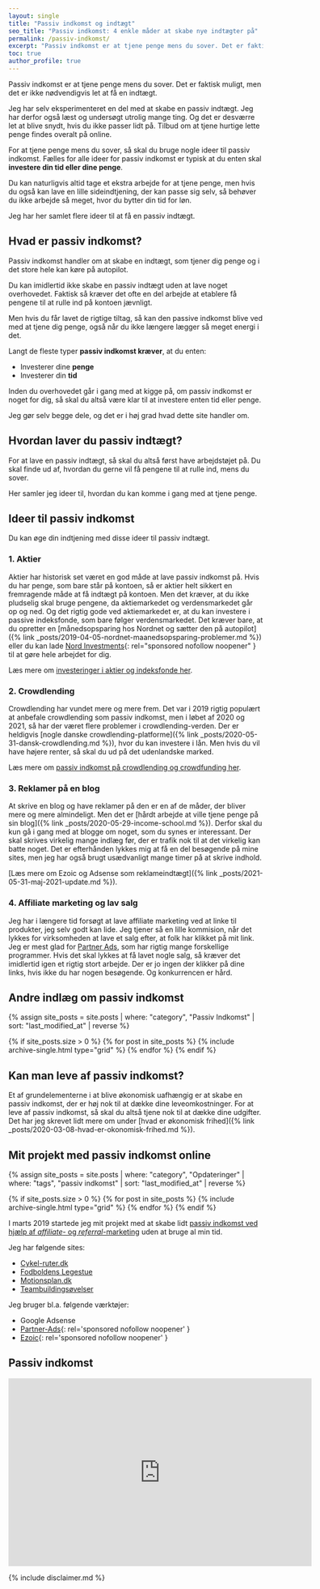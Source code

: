 ```yaml
---
layout: single
title: "Passiv indkomst og indtægt"
seo_title: "Passiv indkomst: 4 enkle måder at skabe nye indtægter på"
permalink: /passiv-indkomst/
excerpt: "Passiv indkomst er at tjene penge mens du sover. Det er faktisk muligt, men du får ikke en ekstra indtægt uden at løfteen finger."
toc: true
author_profile: true
---
```


Passiv indkomst er at tjene penge mens du sover. Det er faktisk muligt, men det er ikke nødvendigvis let at få en indtægt.

Jeg har selv eksperimenteret en del med at skabe en passiv indtægt. Jeg har derfor også læst og undersøgt utrolig mange ting. Og det er desværre let at blive snydt, hvis du ikke passer lidt på. Tilbud om at tjene hurtige lette penge findes overalt på online.

For at tjene penge mens du sover, så skal du bruge nogle ideer til passiv indkomst. Fælles for alle ideer for passiv indkomst er typisk at du enten skal **investere din tid eller dine penge**.

Du kan naturligvis altid tage et ekstra arbejde for at tjene penge, men hvis du også kan lave en lille sideindtjening, der kan passe sig selv, så behøver du ikke arbejde så meget, hvor du bytter din tid for løn.

Jeg har her samlet flere ideer til at få en passiv indtægt.

## Hvad er passiv indkomst?

Passiv indkomst handler om at skabe en indtægt, som tjener dig penge og i det store hele kan køre på autopilot.

Du kan imidlertid ikke skabe en passiv indtægt uden at lave noget overhovedet. Faktisk så kræver det ofte en del arbejde at etablere få pengene til at rulle ind på kontoen jævnligt.

Men hvis du får lavet de rigtige tiltag, så kan den passive indkomst blive ved med at tjene dig penge, også når du ikke længere lægger så meget energi i det.

Langt de fleste typer **passiv indkomst kræver**, at du enten:

- Investerer dine **penge**
- Investerer din **tid**

Inden du overhovedet går i gang med at kigge på, om passiv indkomst er noget for dig, så skal du altså være klar til at investere enten tid eller penge.

Jeg gør selv begge dele, og det er i høj grad hvad dette site handler om.

## Hvordan laver du passiv indtægt?

For at lave en passiv indtægt, så skal du altså først have arbejdstøjet på. Du skal finde ud af, hvordan du gerne vil få pengene til at rulle ind, mens du sover.

Her samler jeg ideer til, hvordan du kan komme i gang med at tjene penge.

## Ideer til passiv indkomst

Du kan øge din indtjening med disse ideer til passiv indtægt.

### 1. Aktier

Aktier har historisk set været en god måde at lave passiv indkomst på. Hvis du har penge, som bare står på kontoen, så er aktier helt sikkert en fremragende måde at få indtægt på kontoen. Men det kræver, at du ikke pludselig skal bruge pengene, da aktiemarkedet og verdensmarkedet går op og ned. Og det rigtig gode ved aktiemarkedet er, at du kan investere i passive indeksfonde, som bare følger verdensmarkedet. Det kræver bare, at du opretter en [månedsopsparing hos Nordnet og sætter den på autopilot]({% link _posts/2019-04-05-nordnet-maanedsopsparing-problemer.md %}) eller du kan lade [Nord Investments](/go/nord/){: rel="sponsored nofollow noopener" } til at gøre hele arbejdet for dig.

Læs mere om [investeringer i aktier og indeksfonde her](/investering/).

### 2. Crowdlending

Crowdlending har vundet mere og mere frem. Det var i 2019 rigtig populært at anbefale crowdlending som passiv indkomst, men i løbet af 2020 og 2021, så har der været flere problemer i crowdlending-verden. Der er heldigvis [nogle danske crowdlending-platforme]({% link _posts/2020-05-31-dansk-crowdlending.md %}), hvor du kan investere i lån. Men hvis du vil have højere renter, så skal du ud på det udenlandske marked.

Læs mere om [passiv indkomst på crowdlending og crowdfunding her](/crowdlending/).

### 3. Reklamer på en blog

At skrive en blog og have reklamer på den er en af de måder, der bliver mere og mere almindeligt. Men det er [hårdt arbejde at ville tjene penge på sin blog]({% link _posts/2020-05-29-income-school.md %}). Derfor skal du kun gå i gang med at blogge om noget, som du synes er interessant. Der skal skrives virkelig mange indlæg før, der er trafik nok til at det virkelig kan batte noget. Det er efterhånden lykkes mig at få en del besøgende på mine sites, men jeg har også brugt usædvanligt mange timer på at skrive indhold.

[Læs mere om Ezoic og Adsense som reklameindtægt]({% link _posts/2021-05-31-maj-2021-update.md %}).

### 4. Affiliate marketing og lav salg

Jeg har i længere tid forsøgt at lave affiliate marketing ved at linke til produkter, jeg selv godt kan lide. Jeg tjener så en lille kommision, når det lykkes for virksomheden at lave et salg efter, at folk har klikket på mit link. Jeg er mest glad for [Partner Ads](/go/partnerads/), som har rigtig mange forskellige programmer. Hvis det skal lykkes at få lavet nogle salg, så kræver det imidlertid igen et rigtig stort arbejde. Der er jo ingen der klikker på dine links, hvis ikke du har nogen besøgende. Og konkurrencen er hård.

## Andre indlæg om passiv indkomst

<div class="feature__wrapper">

{% assign site_posts = site.posts | where: "category", "Passiv Indkomst" | sort: "last_modified_at" | reverse %}

{% if site_posts.size > 0 %}
  {% for post in site_posts %}
    {% include archive-single.html type="grid" %}
  {% endfor %}
{% endif %}

</div>

## Kan man leve af passiv indkomst?

Et af grundelementerne i at blive økonomisk uafhængig er at skabe en passiv indkomst, der er høj nok til at dække dine leveomkostninger. For at leve af passiv indkomst, så skal du altså tjene nok til at dække dine udgifter. Det har jeg skrevet lidt mere om under [hvad er økonomisk frihed]({% link _posts/2020-03-08-hvad-er-okonomisk-frihed.md %}).

## Mit projekt med passiv indkomst online

<div class="feature__wrapper">

{% assign site_posts = site.posts | where: "category", "Opdateringer" | where: "tags", "passiv indkomst" | sort: "last_modified_at" | reverse %}

{% if site_posts.size > 0 %}
  {% for post in site_posts %}
    {% include archive-single.html type="grid" %}
  {% endfor %}
{% endif %}

</div>

I marts 2019 startede jeg mit projekt med at skabe lidt [passiv indkomst ved hjælp af _affiliate_- og _referral_-marketing](/projekt-referral-affiliate/) uden at bruge al min tid.

Jeg har følgende sites:

- [Cykel-ruter.dk](http://www.cykel-ruter.dk)
- [Fodboldens Legestue](http://www.legestue.net)
- [Motionsplan.dk](http://www.motionsplan.dk)
- [Teambuildingsøvelser](http://www.teambuilder.dk)

Jeg bruger bl.a. følgende værktøjer:

- Google Adsense
- [Partner-Ads](/go/partnerads/){: rel='sponsored nofollow noopener' }
- [Ezoic](/go/ezoic/){: rel='sponsored nofollow noopener' }

## Passiv indkomst

<iframe width="600" height="371" seamless frameborder="0" scrolling="no" src="https://docs.google.com/spreadsheets/d/e/2PACX-1vQGW14RxupaNWMwAc41OkBrTZVizIehYyLkyKfnWEkKk-akTxGCzs40s8fIAaoqSY6CKALn0jQwhYQ3/pubchart?oid=1805344946&amp;format=image"></iframe>

{% include disclaimer.md %}
